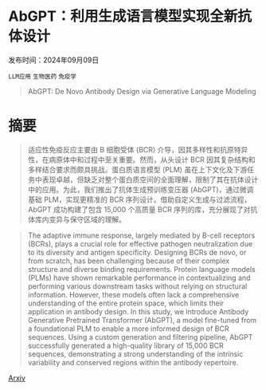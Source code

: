 # AbGPT：利用生成语言模型实现全新抗体设计

发布时间：2024年09月09日

`LLM应用` `生物医药` `免疫学`

> AbGPT: De Novo Antibody Design via Generative Language Modeling

# 摘要

> 适应性免疫反应主要由 B 细胞受体 (BCR) 介导，因其多样性和抗原特异性，在病原体中和过程中至关重要。然而，从头设计 BCR 因其复杂结构和多样结合要求而颇具挑战。蛋白质语言模型 (PLM) 虽在上下文化及下游任务中表现卓越，但缺乏对整个蛋白质空间的全面理解，限制了其在抗体设计中的应用。为此，我们推出了抗体生成预训练变压器 (AbGPT)，通过微调基础 PLM，实现更精准的 BCR 序列设计。借助自定义生成与过滤流程，AbGPT 成功构建了包含 15,000 个高质量 BCR 序列的库，充分展现了对抗体库内变异与保守区域的理解。

> The adaptive immune response, largely mediated by B-cell receptors (BCRs), plays a crucial role for effective pathogen neutralization due to its diversity and antigen specificity. Designing BCRs de novo, or from scratch, has been challenging because of their complex structure and diverse binding requirements. Protein language models (PLMs) have shown remarkable performance in contextualizing and performing various downstream tasks without relying on structural information. However, these models often lack a comprehensive understanding of the entire protein space, which limits their application in antibody design. In this study, we introduce Antibody Generative Pretrained Transformer (AbGPT), a model fine-tuned from a foundational PLM to enable a more informed design of BCR sequences. Using a custom generation and filtering pipeline, AbGPT successfully generated a high-quality library of 15,000 BCR sequences, demonstrating a strong understanding of the intrinsic variability and conserved regions within the antibody repertoire.

[Arxiv](https://arxiv.org/abs/2409.06090)